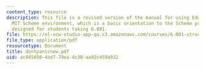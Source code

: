 ```yaml
---
content_type: resource
description: This file is a revised version of the manual for using Edwin and the
  MIT Scheme environment, which is a basic orientation to the Scheme programming environment,
  designed for students taking 6.001.
file: https://ol-ocw-studio-app-qa.s3.amazonaws.com/courses/6-001-structure-and-interpretation-of-computer-programs-spring-2005/ac0450504ad779ea4c30aa92c459a932_dontpanicnew.pdf
file_type: application/pdf
resourcetype: Document
title: dontpanicnew.pdf
uid: ac045050-4ad7-79ea-4c30-aa92c459a932
---
```

